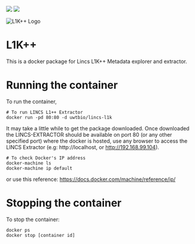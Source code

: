 [![](https://images.microbadger.com/badges/image/uwtbio/lincs-l1k.svg)](https://microbadger.com/images/uwtbio/lincs-l1k "Get your own image badge on microbadger.com") [![](https://images.microbadger.com/badges/version/uwtbio/lincs-l1k.svg)](https://microbadger.com/images/uwtbio/lincs-l1k "Get your own version badge on microbadger.com")


![L1K++ Logo](L1k++small.jpg)


# L1K++
This is a docker package for Lincs L1K++ Metadata explorer and extractor. 

# Running the container
To run the container, 

```
# To run LINCS L1++ Extractor
docker run -pd 80:80 -d uwtbio/lincs-l1k
```

It may take a little while to get the package downloaded. Once downloaded the LINCS-EXTRACTOR should be available on port 80 (or any other specified port) where the docker is hosted, use any browser to access the LINCS Extractor (e.g: http://localhost, or http://192.168.99.104).  


```
# To check Docker's IP address
docker-machine ls
docker-machine ip default
```
or use this reference: https://docs.docker.com/machine/reference/ip/

# Stopping the container
To stop the container:
```
docker ps
docker stop [container id]
```
